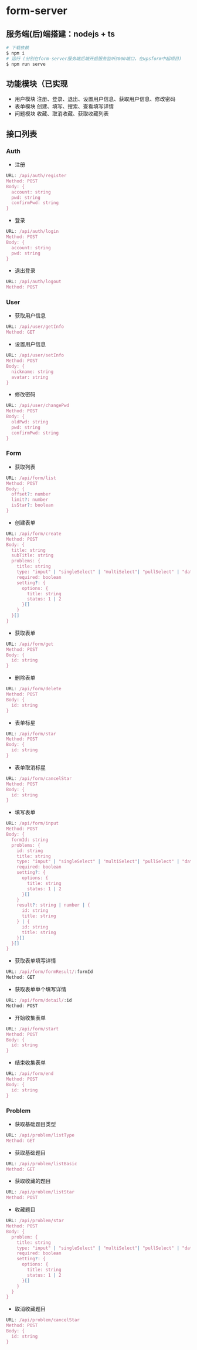 # form-server

## 服务端(后)端搭建：nodejs + ts

```bash
# 下载依赖
$ npm i
# 运行 (分别在form-server服务端后端开启服务监听3000端口，在wpsform中起项目)
$ npm run serve
```

## 功能模块（已实现

- 用户模块
注册、登录、退出、设置用户信息、获取用户信息、修改密码
- 表单模块
创建、填写、搜索、查看填写详情
- 问题模块
收藏、取消收藏、获取收藏列表

## 接口列表
### Auth
- 注册

```ts
URL: /api/auth/register
Method: POST
Body: {
  account: string
  pwd: string
  confirmPwd: string
}
```

- 登录

```ts
URL: /api/auth/login
Method: POST
Body: {
  account: string
  pwd: string
}
```

- 退出登录

```ts
URL: /api/auth/logout
Method: POST
```

### User

- 获取用户信息

```ts
URL: /api/user/getInfo
Method: GET
```

- 设置用户信息

```ts
URL: /api/user/setInfo
Method: POST
Body: {
  nickname: string
  avatar: string
}
```

- 修改密码

```ts
URL: /api/user/changePwd
Method: POST
Body: {
  oldPwd: string
  pwd: string
  confirmPwd: string
}
```
### Form

- 获取列表

```ts
URL: /api/form/list
Method: POST
Body: {
  offset?: number
  limit?: number
  isStar?: boolean
}
```

- 创建表单

```ts
URL: /api/form/create
Method: POST
Body: {
  title: string
  subTitle: string
  problems: {
    title: string
    type: "input" | "singleSelect" | "multiSelect"| "pullSelect" | "date" | "time" | "score"
    required: boolean
    setting?: {
      options: {
        title: string
        status: 1 | 2
      }[]
    }
  }[]
}
```

- 获取表单

```ts
URL: /api/form/get
Method: POST
Body: {
  id: string
}
```

- 删除表单

```ts
URL: /api/form/delete
Method: POST
Body: {
  id: string
}
```

- 表单标星

```ts
URL: /api/form/star
Method: POST
Body: {
  id: string
}
```

- 表单取消标星

```ts
URL: /api/form/cancelStar
Method: POST
Body: {
  id: string
}
```

- 填写表单

```ts
URL: /api/form/input
Method: POST
Body: {
  formId: string
  problems: {
    id: string
    title: string
    type: "input" | "singleSelect" | "multiSelect"| "pullSelect" | "date" | "time" | "score"
    required: boolean
    setting?: {
      options: {
        title: string
        status: 1 | 2
      }[]
    }
    result?: string | number | {
      id: string
      title: string
    } | {
      id: string
      title: string
    }[]
  }[]
}
```

- 获取表单填写详情

```ts
URL: /api/form/formResult/:formId
Method: GET
```

- 获取表单单个填写详情

```ts
URL: /api/form/detail/:id
Method: POST
```

- 开始收集表单

```ts
URL: /api/form/start
Method: POST
Body: {
  id: string
}
```

- 结束收集表单

```ts
URL: /api/form/end
Method: POST
Body: {
  id: string
}
```

### Problem

- 获取基础题目类型

```ts
URL: /api/problem/listType
Method: GET
```

- 获取基础题目

```ts
URL: /api/problem/listBasic
Method: GET
```

- 获取收藏的题目

```ts
URL: /api/problem/listStar
Method: POST
```

- 收藏题目

```ts
URL: /api/problem/star
Method: POST
Body: {
  problem: {
    title: string
    type: "input" | "singleSelect" | "multiSelect"| "pullSelect" | "date" | "time" | "score"
    required: boolean
    setting?: {
      options: {
        title: string
        status: 1 | 2
      }[]
    } 
  }
}
```

- 取消收藏题目

```ts
URL: /api/problem/cancelStar
Method: POST
Body: {
  id: string
}
```